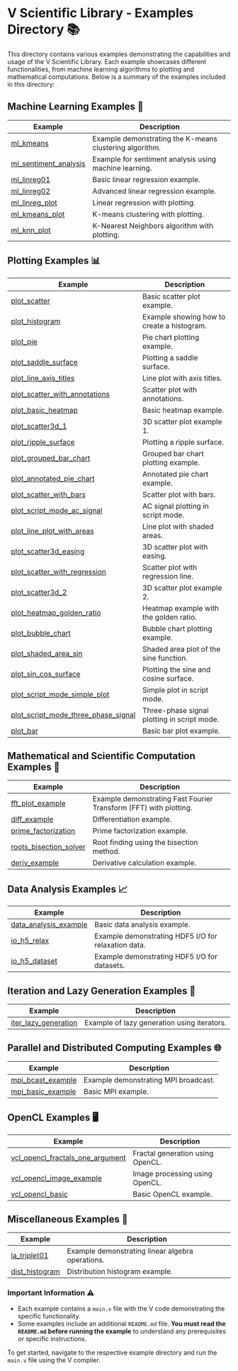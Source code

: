 # V Scientific Library - Examples Directory 📚

This directory contains various examples demonstrating the capabilities and usage of the V Scientific Library. Each example showcases different functionalities, from machine learning algorithms to plotting and mathematical computations. Below is a summary of the examples included in this directory:

## Machine Learning Examples 🤖

| Example                                          | Description                                             |
| ------------------------------------------------ | ------------------------------------------------------- |
| [ml_kmeans](./ml_kmeans)                         | Example demonstrating the K-means clustering algorithm. |
| [ml_sentiment_analysis](./ml_sentiment_analysis) | Example for sentiment analysis using machine learning.  |
| [ml_linreg01](./ml_linreg01)                     | Basic linear regression example.                        |
| [ml_linreg02](./ml_linreg02)                     | Advanced linear regression example.                     |
| [ml_linreg_plot](./ml_linreg_plot)               | Linear regression with plotting.                        |
| [ml_kmeans_plot](./ml_kmeans_plot)               | K-means clustering with plotting.                       |
| [ml_knn_plot](./ml_knn_plot)                     | K-Nearest Neighbors algorithm with plotting.            |

## Plotting Examples 📊

| Example                                                                      | Description                                 |
| ---------------------------------------------------------------------------- | ------------------------------------------- |
| [plot_scatter](./plot_scatter)                                               | Basic scatter plot example.                 |
| [plot_histogram](./plot_histogram)                                           | Example showing how to create a histogram.  |
| [plot_pie](./plot_pie)                                                       | Pie chart plotting example.                 |
| [plot_saddle_surface](./plot_saddle_surface)                                 | Plotting a saddle surface.                  |
| [plot_line_axis_titles](./plot_line_axis_titles)                             | Line plot with axis titles.                 |
| [plot_scatter_with_annotations](./plot_scatter_with_annotations)             | Scatter plot with annotations.              |
| [plot_basic_heatmap](./plot_basic_heatmap)                                   | Basic heatmap example.                      |
| [plot_scatter3d_1](./plot_scatter3d_1)                                       | 3D scatter plot example 1.                  |
| [plot_ripple_surface](./plot_ripple_surface)                                 | Plotting a ripple surface.                  |
| [plot_grouped_bar_chart](./plot_grouped_bar_chart)                           | Grouped bar chart plotting example.         |
| [plot_annotated_pie_chart](./plot_annotated_pie_chart)                       | Annotated pie chart example.                |
| [plot_scatter_with_bars](./plot_scatter_with_bars)                           | Scatter plot with bars.                     |
| [plot_script_mode_ac_signal](./plot_script_mode_ac_signal)                   | AC signal plotting in script mode.          |
| [plot_line_plot_with_areas](./plot_line_plot_with_areas)                     | Line plot with shaded areas.                |
| [plot_scatter3d_easing](./plot_scatter3d_easing)                             | 3D scatter plot with easing.                |
| [plot_scatter_with_regression](./plot_scatter_with_regression)               | Scatter plot with regression line.          |
| [plot_scatter3d_2](./plot_scatter3d_2)                                       | 3D scatter plot example 2.                  |
| [plot_heatmap_golden_ratio](./plot_heatmap_golden_ratio)                     | Heatmap example with the golden ratio.      |
| [plot_bubble_chart](./plot_bubble_chart)                                     | Bubble chart plotting example.              |
| [plot_shaded_area_sin](./plot_shaded_area_sin)                               | Shaded area plot of the sine function.      |
| [plot_sin_cos_surface](./plot_sin_cos_surface)                               | Plotting the sine and cosine surface.       |
| [plot_script_mode_simple_plot](./plot_script_mode_simple_plot)               | Simple plot in script mode.                 |
| [plot_script_mode_three_phase_signal](./plot_script_mode_three_phase_signal) | Three-phase signal plotting in script mode. |
| [plot_bar](./plot_bar)                                                       | Basic bar plot example.                     |

## Mathematical and Scientific Computation Examples 🔢

| Example                                            | Description                                                       |
| -------------------------------------------------- | ----------------------------------------------------------------- |
| [fft_plot_example](./fft_plot_example)             | Example demonstrating Fast Fourier Transform (FFT) with plotting. |
| [diff_example](./diff_example)                     | Differentiation example.                                          |
| [prime_factorization](./prime_factorization)       | Prime factorization example.                                      |
| [roots_bisection_solver](./roots_bisection_solver) | Root finding using the bisection method.                          |
| [deriv_example](./deriv_example)                   | Derivative calculation example.                                   |

## Data Analysis Examples 📈

| Example                                          | Description                                         |
| ------------------------------------------------ | --------------------------------------------------- |
| [data_analysis_example](./data_analysis_example) | Basic data analysis example.                        |
| [io_h5_relax](./io_h5_relax)                     | Example demonstrating HDF5 I/O for relaxation data. |
| [io_h5_dataset](./io_h5_dataset)                 | Example demonstrating HDF5 I/O for datasets.        |

## Iteration and Lazy Generation Examples 🔄

| Example                                        | Description                                 |
| ---------------------------------------------- | ------------------------------------------- |
| [iter_lazy_generation](./iter_lazy_generation) | Example of lazy generation using iterators. |

## Parallel and Distributed Computing Examples 🌐

| Example                                  | Description                          |
| ---------------------------------------- | ------------------------------------ |
| [mpi_bcast_example](./mpi_bcast_example) | Example demonstrating MPI broadcast. |
| [mpi_basic_example](./mpi_basic_example) | Basic MPI example.                   |

## OpenCL Examples 🖥️

| Example                                                                | Description                      |
| ---------------------------------------------------------------------- | -------------------------------- |
| [vcl_opencl_fractals_one_argument](./vcl_opencl_fractals_one_argument) | Fractal generation using OpenCL. |
| [vcl_opencl_image_example](./vcl_opencl_image_example)                 | Image processing using OpenCL.   |
| [vcl_opencl_basic](./vcl_opencl_basic)                                 | Basic OpenCL example.            |

## Miscellaneous Examples 🌟

| Example                            | Description                                      |
| ---------------------------------- | ------------------------------------------------ |
| [la_triplet01](./la_triplet01)     | Example demonstrating linear algebra operations. |
| [dist_histogram](./dist_histogram) | Distribution histogram example.                  |

### Important Information ⚠️

- Each example contains a `main.v` file with the V code demonstrating the specific functionality.
- Some examples include an additional `README.md` file. **You must read the `README.md` before running the example** to understand any prerequisites or specific instructions.

To get started, navigate to the respective example directory and run the `main.v` file using the V compiler.

